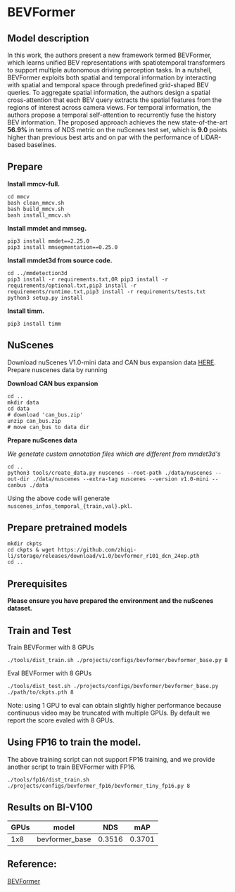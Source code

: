 # BEVFormer

## Model description
In this work, the authors present a new framework termed BEVFormer, which learns unified BEV representations with spatiotemporal transformers to support multiple autonomous driving perception tasks. In a nutshell, BEVFormer exploits both spatial and temporal information by interacting with spatial and temporal space through predefined grid-shaped BEV queries. To aggregate spatial information, the authors design a spatial cross-attention that each BEV query extracts the spatial features from the regions of interest across camera views. For temporal information, the authors propose a temporal self-attention to recurrently fuse the history BEV information.
The proposed approach achieves the new state-of-the-art **56.9\%** in terms of NDS metric on the nuScenes test set, which is **9.0** points higher than previous best arts and on par with the performance of LiDAR-based baselines.


## Prepare
**Install mmcv-full.**
```shell
cd mmcv
bash clean_mmcv.sh
bash build_mmcv.sh
bash install_mmcv.sh
```

**Install mmdet and mmseg.**
```shell
pip3 install mmdet==2.25.0
pip3 install mmsegmentation==0.25.0
```

**Install mmdet3d from source code.**
```shell
cd ../mmdetection3d
pip3 install -r requirements.txt,OR pip3 install -r requirements/optional.txt,pip3 install -r requirements/runtime.txt,pip3 install -r requirements/tests.txt
python3 setup.py install
```

**Install timm.**
```shell
pip3 install timm
```

## NuScenes
Download nuScenes V1.0-mini data and CAN bus expansion data [HERE](https://www.nuscenes.org/download). Prepare nuscenes data by running


**Download CAN bus expansion**
```
cd ..
mkdir data
cd data  
# download 'can_bus.zip'
unzip can_bus.zip 
# move can_bus to data dir
```

**Prepare nuScenes data**

*We genetate custom annotation files which are different from mmdet3d's*
```
cd ..
python3 tools/create_data.py nuscenes --root-path ./data/nuscenes --out-dir ./data/nuscenes --extra-tag nuscenes --version v1.0-mini --canbus ./data
```

Using the above code will generate `nuscenes_infos_temporal_{train,val}.pkl`.

## Prepare pretrained models
```shell
mkdir ckpts
cd ckpts & wget https://github.com/zhiqi-li/storage/releases/download/v1.0/bevformer_r101_dcn_24ep.pth
cd ..
```

## Prerequisites

**Please ensure you have prepared the environment and the nuScenes dataset.**

## Train and Test

Train BEVFormer with 8 GPUs 
```
./tools/dist_train.sh ./projects/configs/bevformer/bevformer_base.py 8
```

Eval BEVFormer with 8 GPUs
```
./tools/dist_test.sh ./projects/configs/bevformer/bevformer_base.py ./path/to/ckpts.pth 8
```
Note: using 1 GPU to eval can obtain slightly higher performance because continuous video may be truncated with multiple GPUs. By default we report the score evaled with 8 GPUs.



## Using FP16 to train the model.
The above training script can not support FP16 training, 
and we provide another script to train BEVFormer with FP16.

```
./tools/fp16/dist_train.sh ./projects/configs/bevformer_fp16/bevformer_tiny_fp16.py 8
```
## Results on BI-V100

| GPUs |     model      |   NDS  |   mAP  |
|------|----------------|--------|--------|
| 1x8  | bevformer_base | 0.3516 | 0.3701 |

## Reference:
[BEVFormer](https://github.com/fundamentalvision/BEVFormer/tree/master) 
